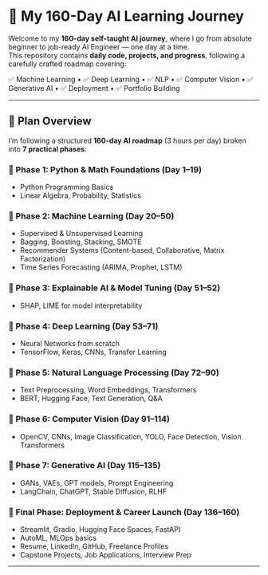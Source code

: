 # 🧠 My 160-Day AI Learning Journey

Welcome to my **160-day self-taught AI journey**, where I go from absolute beginner to job-ready AI Engineer — one day at a time.  
This repository contains **daily code, projects, and progress**, following a carefully crafted roadmap covering:

✅ Machine Learning • ✅ Deep Learning • ✅ NLP • ✅ Computer Vision • ✅ Generative AI • ✅ Deployment • ✅ Portfolio Building

---

## 📅 Plan Overview

I’m following a structured **160-day AI roadmap** (3 hours per day) broken into **7 practical phases**:

### 🔹 Phase 1: Python & Math Foundations (Day 1–19)
- Python Programming Basics
- Linear Algebra, Probability, Statistics

### 🔹 Phase 2: Machine Learning (Day 20–50)
- Supervised & Unsupervised Learning
- Bagging, Boosting, Stacking, SMOTE
- Recommender Systems (Content-based, Collaborative, Matrix Factorization)
- Time Series Forecasting (ARIMA, Prophet, LSTM)

### 🔹 Phase 3: Explainable AI & Model Tuning (Day 51–52)
- SHAP, LIME for model interpretability

### 🔹 Phase 4: Deep Learning (Day 53–71)
- Neural Networks from scratch
- TensorFlow, Keras, CNNs, Transfer Learning

### 🔹 Phase 5: Natural Language Processing (Day 72–90)
- Text Preprocessing, Word Embeddings, Transformers
- BERT, Hugging Face, Text Generation, Q&A

### 🔹 Phase 6: Computer Vision (Day 91–114)
- OpenCV, CNNs, Image Classification, YOLO, Face Detection, Vision Transformers

### 🔹 Phase 7: Generative AI (Day 115–135)
- GANs, VAEs, GPT models, Prompt Engineering
- LangChain, ChatGPT, Stable Diffusion, RLHF

### 🔹 Final Phase: Deployment & Career Launch (Day 136–160)
- Streamlit, Gradio, Hugging Face Spaces, FastAPI
- AutoML, MLOps basics
- Resume, LinkedIn, GitHub, Freelance Profiles
- Capstone Projects, Job Applications, Interview Prep

---




